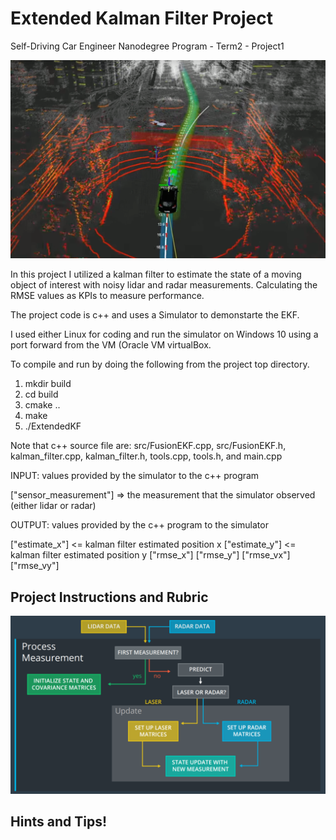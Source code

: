 # Extended Kalman Filter Project
Self-Driving Car Engineer Nanodegree Program - Term2 - Project1

![](https://github.com/emilkaram/Self-Driving-Cars-extended-kalman-filter-c-Project-udacity--Term2--Project1/blob/master/img/3.png)


In this project I utilized a kalman filter to estimate the state of a moving object of interest with noisy lidar and radar measurements. Calculating the RMSE values as KPIs to measure performance. 

The project code is c++ and uses a Simulator to demonstarte the EKF.

 I used either Linux for coding and run the simulator on Windows 10 using a port forward from the VM (Oracle VM virtualBox. 
 
To compile and run by doing the following from the project top directory.
1. mkdir build
2. cd build
3. cmake ..
4. make
5. ./ExtendedKF

Note that c++ source file are: src/FusionEKF.cpp, src/FusionEKF.h, kalman_filter.cpp, kalman_filter.h, tools.cpp, tools.h, and main.cpp 

INPUT: values provided by the simulator to the c++ program

["sensor_measurement"] => the measurement that the simulator observed (either lidar or radar)


OUTPUT: values provided by the c++ program to the simulator

["estimate_x"] <= kalman filter estimated position x
["estimate_y"] <= kalman filter estimated position y
["rmse_x"]
["rmse_y"]
["rmse_vx"]
["rmse_vy"]


## Project Instructions and Rubric

![](https://github.com/emilkaram/Self-Driving-Cars-extended-kalman-filter-c-Project-udacity--Term2--Project1/blob/master/img/1.png)


 
## Hints and Tips!

 
